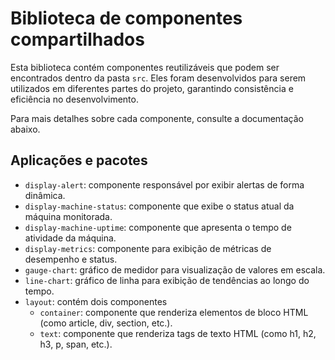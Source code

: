 # Biblioteca de componentes compartilhados

Esta biblioteca contém componentes reutilizáveis que podem ser encontrados dentro da pasta `src`. Eles foram desenvolvidos para serem utilizados em diferentes partes do projeto, garantindo consistência e eficiência no desenvolvimento.

Para mais detalhes sobre cada componente, consulte a documentação abaixo.

## Aplicações e pacotes

- `display-alert`: componente responsável por exibir alertas de forma dinâmica.
- `display-machine-status`: componente que exibe o status atual da máquina monitorada.
- `display-machine-uptime`: componente que apresenta o tempo de atividade da máquina.
- `display-metrics`: componente para exibição de métricas de desempenho e status.
- `gauge-chart`: gráfico de medidor para visualização de valores em escala.
- `line-chart`: gráfico de linha para exibição de tendências ao longo do tempo.
- `layout`: contém dois componentes
  - `container`: componente que renderiza elementos de bloco HTML (como article, div, section, etc.).
  - `text`: componente que renderiza tags de texto HTML (como h1, h2, h3, p, span, etc.).
